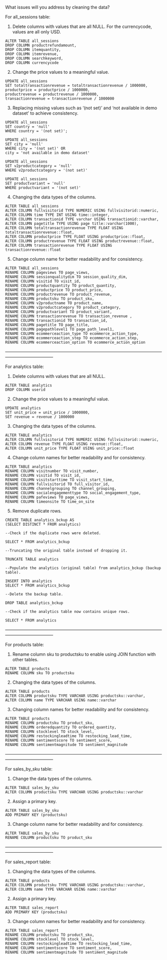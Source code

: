 What issues will you address by cleaning the data?

For all_sessions table:

1. Delete columns with values that are all NULL. For the currencycode, values are all only USD.
```
ALTER TABLE all_sessions
DROP COLUMN productrefundamount,
DROP COLUMN itemquantity,
DROP COLUMN itemrevenue,
DROP COLUMN searchkeyword,
DROP COLUMN currencycode
```

2. Change the price values to a meaningful value.
```
UPDATE all_sessions
SET totaltransactionrevenue = totaltransactionrevenue / 1000000,
productprice = productprice / 1000000,
productrevenue = productrevenue / 1000000,
transactionrevenue = transactionrevenue / 1000000
```

3. Replacing missing values such as ‘(not set)’ and ‘not available in demo dataset’ to achieve consistency.
```
UPDATE all_sessions
SET country = 'null'
WHERE country = '(not set)';
```

```
UPDATE all_sessions
SET city = 'null'
WHERE city = '(not set)' OR
city = 'not available in demo dataset'
```

```
UPDATE all_sessions
SET v2productcategory = 'null'
WHERE v2productcategory = '(not set)'
```

```
UPDATE all_sessions
SET productvariant = 'null'
WHERE productvariant = '(not set)'
```

4. Changing the data types of the columns.
```
ALTER TABLE all_sessions
ALTER COLUMN fullvisitorid TYPE NUMERIC USING fullvisitorid::numeric,
ALTER COLUMN time TYPE INT USING time::integer,
ALTER COLUMN transactionid TYPE varchar USING transactionid::varchar,
ALTER COLUMN pagetitle TYPE USING page title::varchar(1000),
ALTER COLUMN totaltransactionrevenue TYPE FLOAT USING totaltransactionrevenue::float,
ALTER COLUMN productprice TYPE FLOAT USING productprice::float,
ALTER COLUMN productrevenue TYPE FLOAT USING productrevenue::float,
ALTER COLUMN transactionrevenue TYPE FLOAT USING transactionrevenue::float
```

5. Change column name for better readability and for consistency.

```
ALTER TABLE all_sessions
RENAME COLUMN pageviews TO page_views,
RENAME COLUMN sessionqualitydim TO session_quality_dim,
RENAME COLUMN visitid TO visit_id,
RENAME COLUMN productquantity TO product_quantity,
RENAME COLUMN productprice TO product_price,
RENAME COLUMN productrevenue TO product_revenue,
RENAME COLUMN productsku TO product_sku,
RENAME COLUMN v2productname TO product_name,
RENAME COLUMN v2productcategory TO product_category,
RENAME COLUMN productvariant TO product_variant,
RENAME COLUMN transactionrevenue TO transaction_revenue ,
RENAME COLUMN transactionid TO transaction_id,
RENAME COLUMN pagetitle TO page_title,
RENAME COLUMN pagepathlevel1 TO page_path_level1,
RENAME COLUMN ecommerceaction_type TO ecommerce_action_type,
RENAME COLUMN ecommerceaction_step TO ecommerce_action_step,
RENAME COLUMN ecommerceaction_option TO ecommerce_action_option
```
———————————————————————————————————————————————

For analytics table:

1. Delete columns with values that are all NULL.
```
ALTER TABLE analytics
DROP COLUMN userid 
```

2. Change the price values to a meaningful value.
```
UPDATE analytics
SET unit_price = unit_price / 1000000,
SET revenue = revenue / 1000000
```

3. Changing the data types of the columns.
```
ALTER TABLE analytics
ALTER COLUMN fullvisitorid TYPE NUMERIC USING fullvisitorid::numeric,
ALTER COLUMN revenue TYPE FLOAT USING revenue::float,
ALTER COLUMN unit_price TYPE FLOAT USING unit_price::float
```

4. Change column names for better readability and for consistency.
```
ALTER TABLE analytics
RENAME COLUMN visitnumber TO visit_number,
RENAME COLUMN visitid TO visit_id,
RENAME COLUMN visitstarttime TO visit_start_time,
RENAME COLUMN fullvisitorid TO full_visitor_id,
RENAME COLUMN channelgrouping TO channel_grouping,
RENAME COLUMN socialengagementtype TO social_engagement_type,
RENAME COLUMN pafeviews TO page_views,
RENAME COLUMN timeonsite TO time_on_site
```

5. Remove duplicate rows.
```
CREATE TABLE analytics_bckup AS
(SELECT DISTINCT * FROM analytics)

--Check if the duplicate rows were deleted.

SELECT * FROM analytics_bckup

--Truncating the original table instead of dropping it.

TRUNCATE TABLE analytics

--Populate the analytics (original table) from analytics_bckup (backup table).

INSERT INTO analytics
SELECT * FROM analytics_bckup

--Delete the backup table.

DROP TABLE analytics_bckup

--Check if the analytics table now contains unique rows.

SELECT * FROM analytics
```
———————————————————————————————————————————————

For products table:

1. Rename column sku to productsku to enable using JOIN function with other tables.
```
ALTER TABLE products
RENAME COLUMN sku TO productsku
```

2. Changing the data types of the columns.
```
ALTER TABLE products
ALTER COLUMN productsku TYPE VARCHAR USING productsku::varchar,
ALTER COLUMN name TYPE VARCHAR USING name::varchar
```

3. Changing column names for better readability and for consistency.
```
ALTER TABLE products
RENAME COLUMN productsku TO product_sku,
RENAME COLUMN orderedquantity TO ordered_quantity,
RENAME COLUMN stocklevel TO stock_level,
RENAME COLUMN restockingleadtime TO restocking_lead_time,
RENAME COLUMN sentimentscore TO sentiment_score,
RENAME COLUMN sentimentmagnitude TO sentiment_magnitude
```
———————————————————————————————————————————————

For sales_by_sku table:

1. Change the data types of the columns.
```
ALTER TABLE sales_by_sku
ALTER COLUMN productsku TYPE VARCHAR USING productsku::varchar
```

2. Assign a primary key.
```
ALTER TABLE sales_by_sku
ADD PRIMARY KEY (productsku)
```

3. Change column name for better readability and for consistency.
```
ALTER TABLE sales_by_sku
RENAME COLUMN productsku TO product_sku
```

———————————————————————————————————————————————

For sales_report table:

1. Changing the data types of the columns.
```
ALTER TABLE products
ALTER COLUMN productsku TYPE VARCHAR USING productsku::varchar,
ALTER COLUMN name TYPE VARCHAR USING name::varchar
```

2. Assign a primary key.
```
ALTER TABLE sales_report
ADD PRIMARY KEY (productsku)
```

3. Change column names for better readability and for consistency.
```
ALTER TABLE sales_report
RENAME COLUMN productsku TO product_sku,
RENAME COLUMN stocklevel TO stock_level,
RENAME COLUMN restockingleadtime TO restocking_lead_time,
RENAME COLUMN sentimentscore TO sentiment_score,
RENAME COLUMN sentimentmagnitude TO sentiment_magnitude
```
